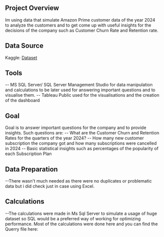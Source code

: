 ## Project Overview

Im using data that simulate Amazon Prime customer data of the year 2024 to analyze the customers and to get come up with useful insights for the decisions of the company such as Customer Churn Rate and Retention rate.

## Data Source

Kaggle: [Dataset](https://www.kaggle.com/datasets/arnavsmayan/amazon-prime-userbase-dataset/data)

## Tools

-- MS SQL Server/ SQL Server Management Studio for data manipulation and calculations to be later used for answering important questions and to visualise them.
-- Tableau Public used for the visualisations and the creation of the dashboard

## Goal

Goal is to answer important questions for the company and to provide insights. Such questions are: 
-- What are the Customer Churn and Retention Rates for the quarters of the year 2024?
-- How many new customer subscription the company got and how many subscriptions were cancelled in 2024
-- Basic statistical insights such as percentages of the popularity of each Subscription Plan


## Data Preparation 

--There wasn't much needed as there were no duplicates or problematic data but i did check just in case using Excel. 

## Calculations 

--The calculations were made in Ms Sql Server to simulate a usage of huge dataset so SQL would be a preferred way of working for optimizing performance. Most of the calculations were done here and you can find the Querry file here: 
